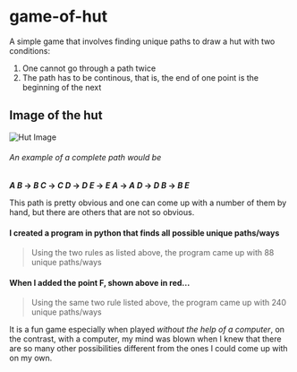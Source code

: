 # game-of-hut

A simple game that involves finding unique paths to draw a hut with two conditions:
1. One cannot go through a path twice
2. The path has to be continous, that is, the end of one point is the beginning of the next

## Image of the hut
![Hut Image](https://github.com/notrexbias/game-of-hut/blob/master/hut.jpg)

###### An example of a complete path would be
**_A B_ -> _B C_ -> _C D_ -> _D E_ -> _E A_ -> _A D_ -> _D B_ -> _B E_**

This path is pretty obvious and one can come up with a number of them by hand, but there are others that are not so obvious.

#### I created a program in python that finds all possible unique paths/ways
> Using the two rules as listed above, the program came up with 88 unique paths/ways

#### When I added the point F, shown above in red...
> Using the same two rule listed above, the program came up with 240 unique paths/ways

It is a fun game especially when played *without the help of a computer*, on the contrast, with a computer, my mind was blown when I knew that there are so many other possibilities different from the ones I could come up with on my own.

